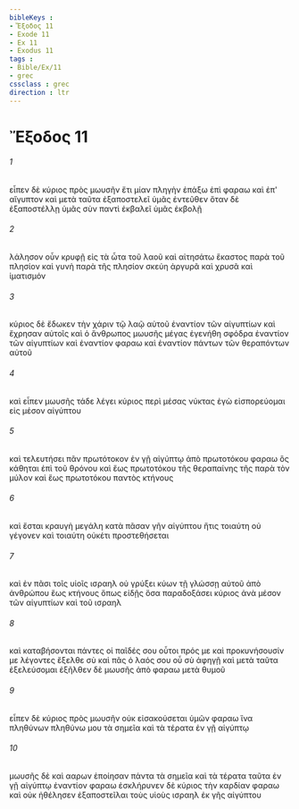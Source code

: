 ```yaml
---
bibleKeys : 
- Ἔξοδος 11
- Exode 11
- Ex 11
- Exodus 11
tags : 
- Bible/Ex/11
- grec
cssclass : grec
direction : ltr
---
```


# Ἔξοδος 11

###### 1
εἶπεν δὲ κύριος πρὸς μωυσῆν ἔτι μίαν πληγὴν ἐπάξω ἐπὶ φαραω καὶ ἐπ' αἴγυπτον καὶ μετὰ ταῦτα ἐξαποστελεῖ ὑμᾶς ἐντεῦθεν ὅταν δὲ ἐξαποστέλλῃ ὑμᾶς σὺν παντὶ ἐκβαλεῖ ὑμᾶς ἐκβολῇ
###### 2
λάλησον οὖν κρυφῇ εἰς τὰ ὦτα τοῦ λαοῦ καὶ αἰτησάτω ἕκαστος παρὰ τοῦ πλησίον καὶ γυνὴ παρὰ τῆς πλησίον σκεύη ἀργυρᾶ καὶ χρυσᾶ καὶ ἱματισμόν
###### 3
κύριος δὲ ἔδωκεν τὴν χάριν τῷ λαῷ αὐτοῦ ἐναντίον τῶν αἰγυπτίων καὶ ἔχρησαν αὐτοῖς καὶ ὁ ἄνθρωπος μωυσῆς μέγας ἐγενήθη σφόδρα ἐναντίον τῶν αἰγυπτίων καὶ ἐναντίον φαραω καὶ ἐναντίον πάντων τῶν θεραπόντων αὐτοῦ
###### 4
καὶ εἶπεν μωυσῆς τάδε λέγει κύριος περὶ μέσας νύκτας ἐγὼ εἰσπορεύομαι εἰς μέσον αἰγύπτου
###### 5
καὶ τελευτήσει πᾶν πρωτότοκον ἐν γῇ αἰγύπτῳ ἀπὸ πρωτοτόκου φαραω ὃς κάθηται ἐπὶ τοῦ θρόνου καὶ ἕως πρωτοτόκου τῆς θεραπαίνης τῆς παρὰ τὸν μύλον καὶ ἕως πρωτοτόκου παντὸς κτήνους
###### 6
καὶ ἔσται κραυγὴ μεγάλη κατὰ πᾶσαν γῆν αἰγύπτου ἥτις τοιαύτη οὐ γέγονεν καὶ τοιαύτη οὐκέτι προστεθήσεται
###### 7
καὶ ἐν πᾶσι τοῖς υἱοῖς ισραηλ οὐ γρύξει κύων τῇ γλώσσῃ αὐτοῦ ἀπὸ ἀνθρώπου ἕως κτήνους ὅπως εἰδῇς ὅσα παραδοξάσει κύριος ἀνὰ μέσον τῶν αἰγυπτίων καὶ τοῦ ισραηλ
###### 8
καὶ καταβήσονται πάντες οἱ παῖδές σου οὗτοι πρός με καὶ προκυνήσουσίν με λέγοντες ἔξελθε σὺ καὶ πᾶς ὁ λαός σου οὗ σὺ ἀφηγῇ καὶ μετὰ ταῦτα ἐξελεύσομαι ἐξῆλθεν δὲ μωυσῆς ἀπὸ φαραω μετὰ θυμοῦ
###### 9
εἶπεν δὲ κύριος πρὸς μωυσῆν οὐκ εἰσακούσεται ὑμῶν φαραω ἵνα πληθύνων πληθύνω μου τὰ σημεῖα καὶ τὰ τέρατα ἐν γῇ αἰγύπτῳ
###### 10
μωυσῆς δὲ καὶ ααρων ἐποίησαν πάντα τὰ σημεῖα καὶ τὰ τέρατα ταῦτα ἐν γῇ αἰγύπτῳ ἐναντίον φαραω ἐσκλήρυνεν δὲ κύριος τὴν καρδίαν φαραω καὶ οὐκ ἠθέλησεν ἐξαποστεῖλαι τοὺς υἱοὺς ισραηλ ἐκ γῆς αἰγύπτου
